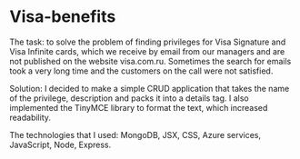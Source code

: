 # Visa-benefits

The task: to solve the problem of finding privileges for Visa Signature and Visa Infinite cards, which we receive by email from our managers and are not published on the website visa.com.ru. Sometimes the search for emails took a very long time and the customers on the call were not satisfied.

Solution: I decided to make a simple CRUD application that takes the name of the privilege, description and packs it into a details tag.  I also implemented the TinyMCE library to format the text, which increased readability. 

The technologies that I used: MongoDB, JSX, CSS, Azure services, JavaScript, Node, Express. 

